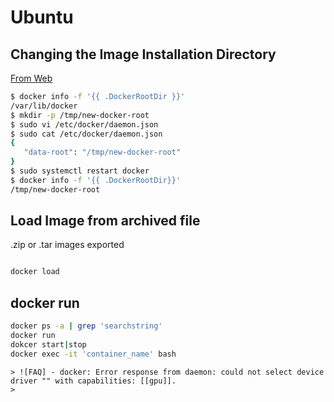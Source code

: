 # Ubuntu

## Changing the Image Installation Directory

[From Web](https://www.baeldung.com/ops/docker-image-change-installation-directory)

``` sh
$ docker info -f '{{ .DockerRootDir }}'
/var/lib/docker
$ mkdir -p /tmp/new-docker-root
$ sudo vi /etc/docker/daemon.json
$ sudo cat /etc/docker/daemon.json
{ 
   "data-root": "/tmp/new-docker-root"
}
$ sudo systemctl restart docker
$ docker info -f '{{ .DockerRootDir}}'
/tmp/new-docker-root
```


## Load Image from archived file

.zip or .tar images exported 

```sh

docker load 
```

## docker run

```sh
docker ps -a | grep 'searchstring'
docker run
dokcer start|stop
docker exec -it 'container_name' bash 
```

```
> ![FAQ] - docker: Error response from daemon: could not select device driver "" with capabilities: [[gpu]].
> 
```